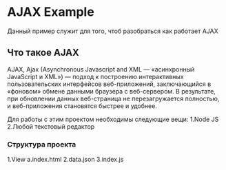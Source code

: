 # AJAX Example

Данный пример служит для того, чтоб разобраться как работает AJAX

## Что такое AJAX

AJAX, Ajax (Asynchronous Javascript and XML — «асинхронный JavaScript и XML») — подход к построению интерактивных пользовательских интерфейсов веб-приложений, заключающийся в «фоновом» обмене данными браузера с веб-сервером. В результате, при обновлении данных веб-страница не перезагружается полностью, и веб-приложения становятся быстрее и удобнее.


Для работы с этим проектом необходимы следующие вещи:
1.Node JS
2.Любой текстовый редактор

### Структура проекта
1.View
  a.index.html
2.data.json
3.index.js
